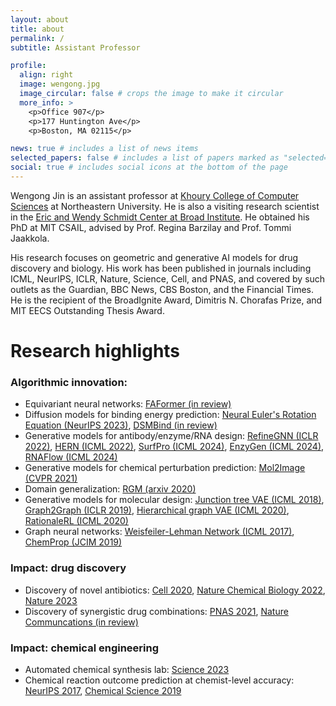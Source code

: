 ```yaml
---
layout: about
title: about
permalink: /
subtitle: Assistant Professor

profile:
  align: right
  image: wengong.jpg
  image_circular: false # crops the image to make it circular
  more_info: >
    <p>Office 907</p>
    <p>177 Huntington Ave</p>
    <p>Boston, MA 02115</p>

news: true # includes a list of news items
selected_papers: false # includes a list of papers marked as "selected={true}"
social: true # includes social icons at the bottom of the page
---
```


Wengong Jin is an assistant professor at [Khoury College of Computer Sciences](https://www.khoury.northeastern.edu/) at Northeastern University. He is also a visiting research scientist in the [Eric and Wendy Schmidt Center at Broad Institute](https://www.broadinstitute.org/ewsc). He obtained his PhD at MIT CSAIL, advised by Prof. Regina Barzilay and Prof. Tommi Jaakkola.

His research focuses on geometric and generative AI models for drug discovery and biology. His work has been published in journals including ICML, NeurIPS, ICLR, Nature, Science, Cell, and PNAS, and covered by such outlets as the Guardian, BBC News, CBS Boston, and the Financial Times. He is the recipient of the BroadIgnite Award, Dimitris N. Chorafas Prize, and MIT EECS Outstanding Thesis Award.

# Research highlights

### Algorithmic innovation:
 * Equivariant neural networks: [FAFormer (in review)](https://arxiv.org/pdf/2406.09586)
 * Diffusion models for binding energy prediction: [Neural Euler's Rotation Equation (NeurIPS 2023)](https://proceedings.neurips.cc/paper_files/paper/2023/file/6a45a1b0697ee086bd8bf494cacc6567-Paper-Conference.pdf), [DSMBind (in review)](https://www.biorxiv.org/content/10.1101/2023.12.10.570461v1.full.pdf)
 * Generative models for antibody/enzyme/RNA design: [RefineGNN (ICLR 2022)](https://arxiv.org/pdf/2110.04624), [HERN (ICML 2022)](https://arxiv.org/pdf/2207.06616), [SurfPro (ICML 2024)](https://arxiv.org/pdf/2405.06693), [EnzyGen (ICML 2024)](https://arxiv.org/pdf/2405.08205), [RNAFlow (ICML 2024)](https://arxiv.org/pdf/2405.18768)
 * Generative models for chemical perturbation prediction: [Mol2Image (CVPR 2021)](https://openaccess.thecvf.com/content/CVPR2021/papers/Yang_Mol2Image_Improved_Conditional_Flow_Models_for_Molecule_to_Image_Synthesis_CVPR_2021_paper.pdf)
 * Domain generalization: [RGM (arxiv 2020)](https://arxiv.org/pdf/2006.03908)
 * Generative models for molecular design: [Junction tree VAE (ICML 2018)](https://proceedings.mlr.press/v80/jin18a/jin18a.pdf), [Graph2Graph (ICLR 2019)](https://arxiv.org/pdf/1812.01070), [Hierarchical graph VAE (ICML 2020)](https://proceedings.mlr.press/v119/jin20a/jin20a.pdf), [RationaleRL (ICML 2020)](https://proceedings.mlr.press/v119/jin20b/jin20b.pdf)
 * Graph neural networks: [Weisfeiler-Lehman Network (ICML 2017)](https://proceedings.mlr.press/v70/lei17a/lei17a.pdf), [ChemProp (JCIM 2019)](https://pubs.acs.org/doi/pdf/10.1021/acs.jcim.9b00237)

### Impact: drug discovery
 * Discovery of novel antibiotics: [Cell 2020](https://www.cell.com/cell/fulltext/S0092-8674(20)30102-1), [Nature Chemical Biology 2022](https://drive.google.com/file/d/1RtWLbWGwVqEGJKfyVGSwYDoOWohkTt4f/view), [Nature 2023](https://www.nature.com/articles/s41586-023-06887-8)
 * Discovery of synergistic drug combinations: [PNAS 2021](https://www.pnas.org/doi/abs/10.1073/pnas.2105070118), [Nature Communcations (in review)](https://chemrxiv.org/engage/chemrxiv/article-details/662fbd42418a5379b008668e)

### Impact: chemical engineering
 * Automated chemical synthesis lab: [Science 2023](https://www.science.org/doi/abs/10.1126/science.adi1407)
 * Chemical reaction outcome prediction at chemist-level accuracy: [NeurIPS 2017](https://proceedings.neurips.cc/paper_files/paper/2017/file/ced556cd9f9c0c8315cfbe0744a3baf0-Paper.pdf), [Chemical Science 2019](https://pubs.rsc.org/en/content/articlehtml/2019/sc/c8sc04228d)
